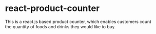 # react-product-counter
This is a react.js based product counter, which enables customers count the quantity of foods and drinks they would like to buy.
